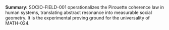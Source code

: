**Summary:**  SOCIO-FIELD-001 operationalizes the Pirouette coherence law in human systems, translating abstract resonance into measurable social geometry. It is the experimental proving ground for the universality of MATH-024.